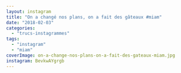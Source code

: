 ```yaml
---
layout: instagram
title: "On a changé nos plans, on a fait des gâteaux #miam"
date: "2018-02-03"
categories: 
  - "trucs-instagrammes"
tags: 
  - "instagram"
  - "miam"
coverImage: on-a-change-nos-plans-on-a-fait-des-gateaux-miam.jpg 
instagram: BevkwAYgrgb
---
```

